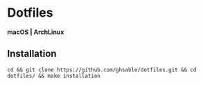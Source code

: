 # Dotfiles

**macOS | ArchLinux**

## Installation

    cd && git clone https://github.com/ghsable/dotfiles.git && cd dotfiles/ && make installation
